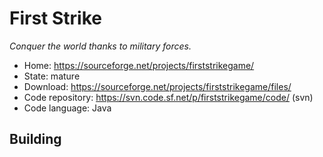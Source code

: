 # First Strike

_Conquer the world thanks to military forces._

- Home: https://sourceforge.net/projects/firststrikegame/
- State: mature
- Download: https://sourceforge.net/projects/firststrikegame/files/
- Code repository: https://svn.code.sf.net/p/firststrikegame/code/ (svn)
- Code language: Java

## Building

